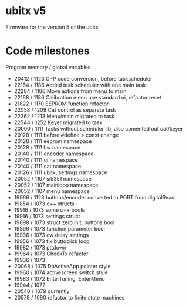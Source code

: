 # ubitx v5
Firmware for the version 5 of the ubitx

# Code milestones
Program memory / global variables
  * 20412 / 1123 CPP code conversion, before taskscheduler
  * 22164 / 1186 Added task scheduler with one main task
  * 22284 / 1186 Move actions from menu to main
  * 22168 / 1186 Calibration menu use standard ui, refactor reset
  * 21822 / 1170 EEPROM function refactor
  * 22058 / 1209 Cat control as separate task
  * 22262 / 1213 Menu/main migrated to task
  * 22544 / 1252 Keyer migrated to task
  * 20000 / 1111 Tasks without scheduler lib, also comented out cat/keyer
  * 20128 / 1111 before #define > const change
  * 20128 / 1111 eeprom namespace
  * 20128 / 1111 hw namespace
  * 20140 / 1111 encoder namespace
  * 20140 / 1111 ui namespace
  * 20140 / 1111 cat namespace
  * 20126 / 1111 ubitx, settings namespace
  * 20052 / 1107 si5351 namespace
  * 20052 / 1107 mainloop namespace
  * 20052 / 1107 menu namespace
  * 19966 / 1123 buttons/encoder converted to PORT from digitalRead
  * 19854 / 1073 c++ structs
  * 19916 / 1073 some c++ bools
  * 19916 / 1073 settings struct
  * 19898 / 1073 struct zero init, buttons bool
  * 19896 / 1073 function parameter bool
  * 19936 / 1073 cw delay settings
  * 19956 / 1073 fix buttoclick loop
  * 19982 / 1073 pttdown
  * 19964 / 1073 CheckTx refactor
  * 19936 / 1073
  * 20068 / 1075 DoActiveApp pointer style
  * 19960 / 1074 activescreen switch style
  * 19983 / 1072 EnterTuning, EnterMenu
  * 19944 / 1072
  * 20540 / 1079 currently
  * 20578 / 1090 refactor to finite state machines
